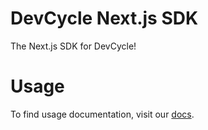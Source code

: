 # DevCycle Next.js SDK

The Next.js SDK for DevCycle!

# Usage

To find usage documentation, visit our [docs](https://docs.devcycle.com/docs/sdk/client-side-sdks/nextjs).
